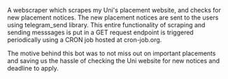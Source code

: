 A webscraper which scrapes my Uni's placement website, and checks for new placement notices.
The new placement notices are sent to the users using telegram_send library. This entire
functionality of scraping and sending messsages is put in a GET request endpoint is triggered periodically using a CRON job hosted at cron-job.org. 

The motive behind this bot was to not miss out on important placements and saving us the hassle of checking the Uni website for new notices and deadline to apply. 
